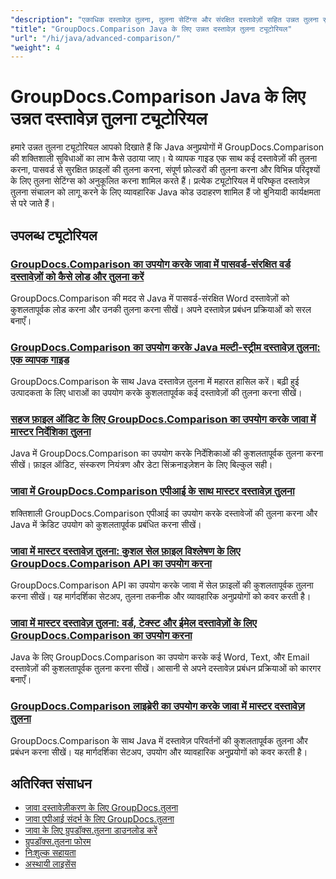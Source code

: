 ```yaml
---
"description": "एकाधिक दस्तावेज़ तुलना, तुलना सेटिंग्स और संरक्षित दस्तावेज़ों सहित उन्नत तुलना सुविधाओं के लिए चरण-दर-चरण ट्यूटोरियल।"
"title": "GroupDocs.Comparison Java के लिए उन्नत दस्तावेज़ तुलना ट्यूटोरियल"
"url": "/hi/java/advanced-comparison/"
"weight": 4
---
```


# GroupDocs.Comparison Java के लिए उन्नत दस्तावेज़ तुलना ट्यूटोरियल

हमारे उन्नत तुलना ट्यूटोरियल आपको दिखाते हैं कि Java अनुप्रयोगों में GroupDocs.Comparison की शक्तिशाली सुविधाओं का लाभ कैसे उठाया जाए। ये व्यापक गाइड एक साथ कई दस्तावेज़ों की तुलना करना, पासवर्ड से सुरक्षित फ़ाइलों की तुलना करना, संपूर्ण फ़ोल्डरों की तुलना करना और विभिन्न परिदृश्यों के लिए तुलना सेटिंग्स को अनुकूलित करना शामिल करते हैं। प्रत्येक ट्यूटोरियल में परिष्कृत दस्तावेज़ तुलना संचालन को लागू करने के लिए व्यावहारिक Java कोड उदाहरण शामिल हैं जो बुनियादी कार्यक्षमता से परे जाते हैं।

## उपलब्ध ट्यूटोरियल

### [GroupDocs.Comparison का उपयोग करके जावा में पासवर्ड-संरक्षित वर्ड दस्तावेज़ों को कैसे लोड और तुलना करें](./groupdocs-compare-protected-word-documents-java/)
GroupDocs.Comparison की मदद से Java में पासवर्ड-संरक्षित Word दस्तावेज़ों को कुशलतापूर्वक लोड करना और उनकी तुलना करना सीखें। अपने दस्तावेज़ प्रबंधन प्रक्रियाओं को सरल बनाएँ।

### [GroupDocs.Comparison का उपयोग करके Java मल्टी-स्ट्रीम दस्तावेज़ तुलना: एक व्यापक गाइड](./java-groupdocs-comparison-multi-stream-document-guide/)
GroupDocs.Comparison के साथ Java दस्तावेज़ तुलना में महारत हासिल करें। बढ़ी हुई उत्पादकता के लिए धाराओं का उपयोग करके कुशलतापूर्वक कई दस्तावेज़ों की तुलना करना सीखें।

### [सहज फ़ाइल ऑडिट के लिए GroupDocs.Comparison का उपयोग करके जावा में मास्टर निर्देशिका तुलना](./master-directory-comparison-java-groupdocs-comparison/)
Java में GroupDocs.Comparison का उपयोग करके निर्देशिकाओं की कुशलतापूर्वक तुलना करना सीखें। फ़ाइल ऑडिट, संस्करण नियंत्रण और डेटा सिंक्रनाइज़ेशन के लिए बिल्कुल सही।

### [जावा में GroupDocs.Comparison एपीआई के साथ मास्टर दस्तावेज़ तुलना](./master-document-comparison-java-groupdocs-api/)
शक्तिशाली GroupDocs.Comparison एपीआई का उपयोग करके दस्तावेजों की तुलना करना और Java में क्रेडिट उपयोग को कुशलतापूर्वक प्रबंधित करना सीखें।

### [जावा में मास्टर दस्तावेज़ तुलना: कुशल सेल फ़ाइल विश्लेषण के लिए GroupDocs.Comparison API का उपयोग करना](./groupdocs-comparison-java-api-document-comparison/)
GroupDocs.Comparison API का उपयोग करके जावा में सेल फ़ाइलों की कुशलतापूर्वक तुलना करना सीखें। यह मार्गदर्शिका सेटअप, तुलना तकनीक और व्यावहारिक अनुप्रयोगों को कवर करती है।

### [जावा में मास्टर दस्तावेज़ तुलना: वर्ड, टेक्स्ट और ईमेल दस्तावेज़ों के लिए GroupDocs.Comparison का उपयोग करना](./master-document-comparison-java-groupdocs/)
Java के लिए GroupDocs.Comparison का उपयोग करके कई Word, Text, और Email दस्तावेज़ों की कुशलतापूर्वक तुलना करना सीखें। आसानी से अपने दस्तावेज़ प्रबंधन प्रक्रियाओं को कारगर बनाएँ।

### [GroupDocs.Comparison लाइब्रेरी का उपयोग करके जावा में मास्टर दस्तावेज़ तुलना](./master-java-document-comparisons-groupdocs/)
GroupDocs.Comparison के साथ Java में दस्तावेज़ परिवर्तनों की कुशलतापूर्वक तुलना और प्रबंधन करना सीखें। यह मार्गदर्शिका सेटअप, उपयोग और व्यावहारिक अनुप्रयोगों को कवर करती है।

## अतिरिक्त संसाधन

- [जावा दस्तावेज़ीकरण के लिए GroupDocs.तुलना](https://docs.groupdocs.com/comparison/java/)
- [जावा एपीआई संदर्भ के लिए GroupDocs.तुलना](https://reference.groupdocs.com/comparison/java/)
- [जावा के लिए ग्रुपडॉक्स.तुलना डाउनलोड करें](https://releases.groupdocs.com/comparison/java/)
- [ग्रुपडॉक्स.तुलना फोरम](https://forum.groupdocs.com/c/comparison)
- [निःशुल्क सहायता](https://forum.groupdocs.com/)
- [अस्थायी लाइसेंस](https://purchase.groupdocs.com/temporary-license/)